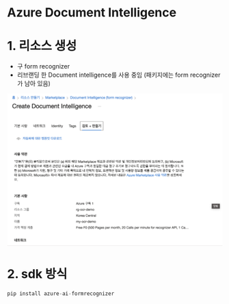 # Azure Document Intelligence

# 1. 리소스 생성

- 구 form recognizer
- 리브랜딩 한 Document intelligence를 사용 중임 (패키지에는 form recognizer 가 남아 있음)

![rg-ocr-demo.png](./img/rg-ocr-demo.png)

# 2. sdk 방식

```python
pip install azure-ai-formrecognizer
```